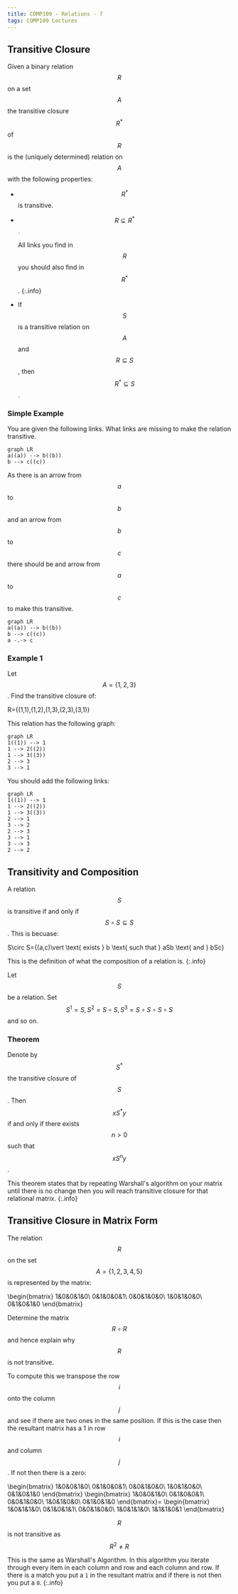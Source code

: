 ```yaml
---
title: COMP109 - Relations - 7
tags: COMP109 Lectures
---
```

## Transitive Closure
Given a binary relation $$R$$ on a set $$A$$ the transitive closure $$R^*$$ of $$R$$ is the (uniquely determined) relation on $$A$$ with the following properties:

* $$R^*$$ is transitive.
* $$R\subseteq R^*$$.

	All links you find in $$R$$ you should also find in $$R^*$$.
	{:.info}
* If $$S$$ is a transitive relation on$$A$$ and $$R\subseteq S$$, then $$R^*\subseteq S$$.

### Simple Example
You are given the following links. What links are missing to make the relation transitive.

```mermaid
graph LR
a((a)) --> b((b))
b --> c((c))
```

As there is an arrow from $$a$$ to $$b$$ and an arrow from $$b$$ to $$c$$ there should be and arrow from $$a$$ to $$c$$ to make this transitive.

```mermaid
graph LR
a((a)) --> b((b))
b --> c((c))
a -.-> c
```

### Example 1
Let $$A=\{1,2,3\}$$. Find the transitive closure of:

$$$$R=\{(1,1),(1,2),(1,3),(2,3),(3,1)\}$$$$

This relation has the following graph:

```mermaid
graph LR
1((1)) --> 1
1 --> 2((2))
1 --> 3((3))
2 --> 3
3 --> 1
```

You should add the following links:

```mermaid
graph LR
1((1)) --> 1
1 --> 2((2))
1 --> 3((3))
2 --> 1
3 --> 2
2 --> 3
3 --> 1
3 --> 3
2 --> 2
```

## Transitivity and Composition
A relation $$S$$ is transitive if and only if $$S\circ S\subseteq S$$. This is becuase:

$$$$S\circ S=\{(a,c)\vert \text{ exists } b \text{ such that } aSb \text{ and } bSc\}$$$$

This is the definition of what the composition of a relation is.
{:.info}

Let $$S$$ be a relation. Set $$S^1=S,S^2=S\circ S,S^3=S\circ S\circ S\circ S$$ and so on.

### Theorem
Denote by $$S^*$$ the transitive closure of $$S$$. Then $$xS^*y$$ if and only if there exists $$n>0$$ such that $$xS^ny$$.

This theorem states that by repeating Warshall's algorithm on your matrix until there is no change then you will reach transitive closure for that relational matrix.
{:.info}

## Transitive Closure in Matrix Form
The relation $$R$$ on the set $$A=\{1,2,3,4,5\}$$ is represented by the matrix:

$$$$
\begin{bmatrix}
1&0&0&1&0\\
0&1&0&0&1\\
0&0&1&0&0\\
1&0&1&0&0\\
0&1&0&1&0
\end{bmatrix}
$$$$

Determine the matrix $$R\circ R$$ and hence explain why $$R$$ is not transitive.

To compute this we transpose the row $$i$$ onto the column $$j$$ and see if there are two ones in the same position. If this is the case then the resultant matrix has a 1 in row $$i$$ and column $$j$$. If not then there is a zero:

$$$$
\begin{bmatrix}
1&0&0&1&0\\
0&1&0&0&1\\
0&0&1&0&0\\
1&0&1&0&0\\
0&1&0&1&0
\end{bmatrix}
\begin{bmatrix}
1&0&0&1&0\\
0&1&0&0&1\\
0&0&1&0&0\\
1&0&1&0&0\\
0&1&0&1&0
\end{bmatrix}=
\begin{bmatrix}
1&0&1&1&0\\
0&1&0&1&1\\
0&0&1&0&0\\
1&0&1&1&0\\
1&1&1&0&1
\end{bmatrix}
$$$$

$$R$$ is not transitive as $$R^2\neq R$$

This is the same as Warshall's Algorithm. In this algorithm you iterate through every item in each column and row and each column and row. If there is a match you put a `1` in the resultant matrix and if there is not then you put a `0`.
{:.info}